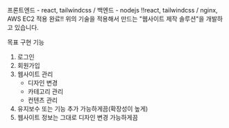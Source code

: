  프론트엔드 - react, tailwindcss / 백엔드 - nodejs
 !!react, tailwindcss / nginx, AWS EC2 적용 완료!!
 위의 기술을 적용해서 만드는 "웹사이트 제작 솔루션"을 개발하고 있습니다.  
 
 목표 구현 기능
 1. 로그인
 2. 회원가입 
 3. 웹사이트 관리
    - 디자인 변경
    - 카테고리 관리
    - 컨텐츠 관리
 4. 유지보수 또는 기능 추가 가능하게끔(확장성이 높게)
 5. 웹사이트 정보는 그대로 디자인 변경 가능하게끔
